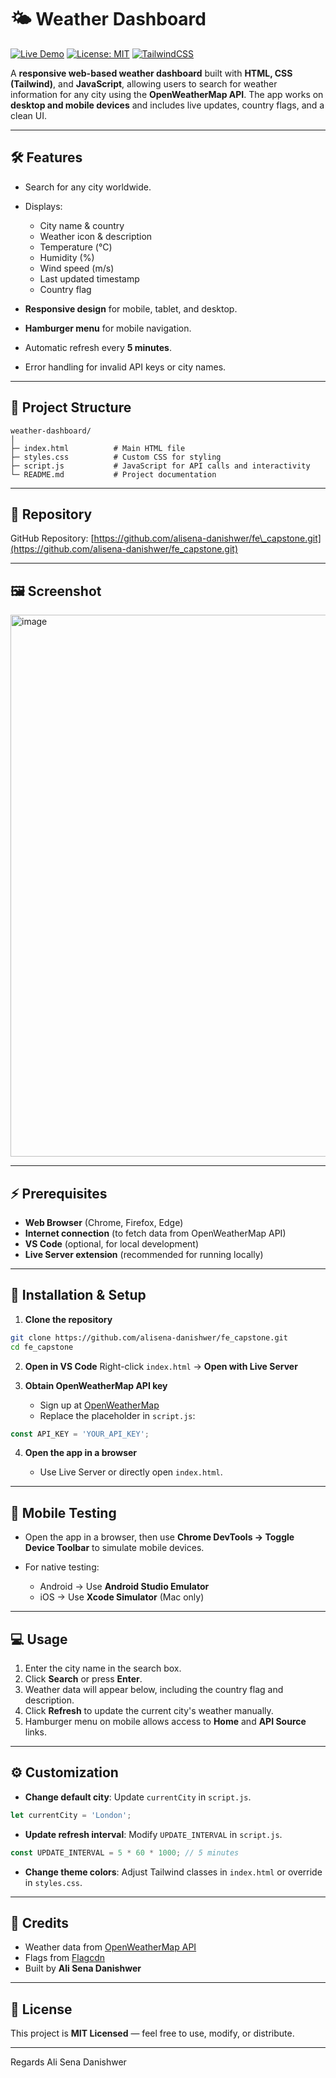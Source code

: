 

# 🌤️ Weather Dashboard

[![Live Demo](https://img.shields.io/badge/Live-Demo-blue?style=flat-square)](https://alisena-danishwer.github.io/fe_capstone/)
[![License: MIT](https://img.shields.io/badge/License-MIT-yellow.svg?style=flat-square)](https://opensource.org/licenses/MIT)
[![TailwindCSS](https://img.shields.io/badge/Powered%20by-TailwindCSS-blue?style=flat-square)](https://tailwindcss.com/)

A **responsive web-based weather dashboard** built with **HTML, CSS (Tailwind)**, and **JavaScript**, allowing users to search for weather information for any city using the **OpenWeatherMap API**. The app works on **desktop and mobile devices** and includes live updates, country flags, and a clean UI.

---

## 🛠 Features

* Search for any city worldwide.
* Displays:

  * City name & country
  * Weather icon & description
  * Temperature (°C)
  * Humidity (%)
  * Wind speed (m/s)
  * Last updated timestamp
  * Country flag
* **Responsive design** for mobile, tablet, and desktop.
* **Hamburger menu** for mobile navigation.
* Automatic refresh every **5 minutes**.
* Error handling for invalid API keys or city names.

---

## 📁 Project Structure

```
weather-dashboard/
│
├─ index.html          # Main HTML file
├─ styles.css          # Custom CSS for styling
├─ script.js           # JavaScript for API calls and interactivity
└─ README.md           # Project documentation
```

---

## 🔗 Repository

GitHub Repository:
[https://github.com/alisena-danishwer/fe\_capstone.git](https://github.com/alisena-danishwer/fe_capstone.git)

---

## 🖼 Screenshot

<img width="1919" height="867" alt="image" src="https://github.com/user-attachments/assets/2fe2bf30-0463-49cc-8d01-e4e9af8c403b" />


---

## ⚡ Prerequisites

* **Web Browser** (Chrome, Firefox, Edge)
* **Internet connection** (to fetch data from OpenWeatherMap API)
* **VS Code** (optional, for local development)
* **Live Server extension** (recommended for running locally)

---

## 🔧 Installation & Setup

1. **Clone the repository**

```bash
git clone https://github.com/alisena-danishwer/fe_capstone.git
cd fe_capstone
```

2. **Open in VS Code**
   Right-click `index.html` → **Open with Live Server**

3. **Obtain OpenWeatherMap API key**

   * Sign up at [OpenWeatherMap](https://openweathermap.org/api)
   * Replace the placeholder in `script.js`:

```javascript
const API_KEY = 'YOUR_API_KEY';
```

4. **Open the app in a browser**

   * Use Live Server or directly open `index.html`.

---

## 📱 Mobile Testing

* Open the app in a browser, then use **Chrome DevTools → Toggle Device Toolbar** to simulate mobile devices.
* For native testing:

  * Android → Use **Android Studio Emulator**
  * iOS → Use **Xcode Simulator** (Mac only)

---

## 💻 Usage

1. Enter the city name in the search box.
2. Click **Search** or press **Enter**.
3. Weather data will appear below, including the country flag and description.
4. Click **Refresh** to update the current city's weather manually.
5. Hamburger menu on mobile allows access to **Home** and **API Source** links.

---

## ⚙️ Customization

* **Change default city**: Update `currentCity` in `script.js`.

```javascript
let currentCity = 'London';
```

* **Update refresh interval**: Modify `UPDATE_INTERVAL` in `script.js`.

```javascript
const UPDATE_INTERVAL = 5 * 60 * 1000; // 5 minutes
```

* **Change theme colors**: Adjust Tailwind classes in `index.html` or override in `styles.css`.

---

## 🔗 Credits

* Weather data from [OpenWeatherMap API](https://openweathermap.org/)
* Flags from [Flagcdn](https://flagcdn.com/)
* Built by **Ali Sena Danishwer**

---

## 📜 License

This project is **MIT Licensed** — feel free to use, modify, or distribute.

---

Regards
Ali Sena Danishwer

